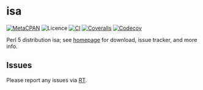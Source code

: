 # isa

[![MetaCPAN](https://img.shields.io/cpan/v/isa.svg)](https://metacpan.org/release/isa)
![Licence](https://img.shields.io/cpan/l/isa)
[![CI](https://github.com/tobyink/p5-isa/workflows/CI/badge.svg)](https://github.com/tobyink/p5-isa/actions)
[![Coveralls](https://coveralls.io/repos/tobyink/p5-isa/badge.svg?branch=master&amp;service=github)](https://coveralls.io/github/tobyink/p5-isa)
[![Codecov](https://codecov.io/gh/tobyink/p5-isa/branch/master/graph/badge.svg)](https://codecov.io/gh/tobyink/p5-isa)

Perl 5 distribution isa; see [homepage](https://metacpan.org/release/isa)
for download, issue tracker, and more info.

## Issues

Please report any issues via [RT](https://rt.cpan.org/Dist/Display.html?Queue=isa).
